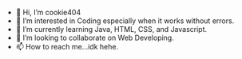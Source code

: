 - 👋 Hi, I’m cookie404
- 👀 I’m interested in Coding especially when it works without errors.
- 🌱 I’m currently learning Java, HTML, CSS, and Javascript.
- 💞️ I’m looking to collaborate on Web Developing.
- 📫 How to reach me...idk hehe.

<!---
jhnlsnts/jhnlsnts is a ✨ special ✨ repository because its `README.md` (this file) appears on your GitHub profile.
You can click the Preview link to take a look at your changes.
--->
